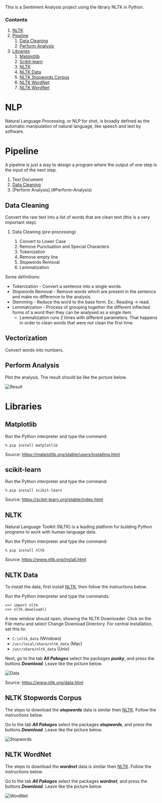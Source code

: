 This is a Sentiment Analysis project using the library NLTK in Python.

### Contents

1. [NLTK](#nlp)
1. [Pipeline](#pipeline)
   1. [Data Cleaning](#Data-Cleaning)
   1. [Perform Analysis](#Perform-Analysis)
1. [Libraries](#libraries)
   1. [Matplotlib](#matplotlib)
   1. [Scikit-learn](#scikit-learn)
   1. [NLTK](#nltk)
   1. [NLTK Data](#nltk-data)
   1. [NLTK Stopwords Corpus](#nltk-stopwords-corpus)
   1. [NLTK WordNet](#nltk-wordnet)
   1. [NLTK WordNet](#nltk-wordnet)
    
# NLP

Natural Language Processing, or NLP for shot, is broadly defined as the automatic manipulation of natural language, like speech and text by software.

# Pipeline

A pipeline is just a way to design a program where the output of one step is the input of the next step.

1. Text Document
1. [Data Cleaning](#Data-Cleaning)
1. [Perform Analysis] (#Perform-Analysis)

## Data Cleaning

Convert the raw text into a list of words that are clean text (this is a very important step).

1. Data Cleaning (pre-processing)
   
   1. Convert to Lower Case
   1. Remove Punctuation and Special Characters
   1. Tokenization
   1. Remove empty line
   1. Stopwords Removal
   1. Lemmatization
    
Some definitions:

- Tokenization - Convert a sentence into a single words.
- Stopwords Removal - Remove words which are present in the sentence and make no difference to the analysis.
- Stemming - Reduce the word to the base form. Ex.: Reading -> read.
- Lemmatization - Process of grouping together the different inflected forms of a word then they can be analysed as a single item.
   - Lemmatization runs 2 times with different parameters. That happens in order to clean words that were not clean the first time.  

## Vectorization

Convert words into numbers.

## Perform Analysis

Plot the analysis. The result should be like the picture below.

![Result](/resources/04.png)

# Libraries

## Matplotlib

Run the Python interpreter and type the command:

`% pip install matplotlib`

Source: https://matplotlib.org/stable/users/installing.html

## scikit-learn

Run the Python interpreter and type the command:

`% pip install scikit-learn`

Source: https://scikit-learn.org/stable/index.html

## NLTK

Natural Language Toolkit (NLTK) is a leading platform for building Python programs to work with human language data.

Run the Python interpreter and type the command:

`% pip install nltk`

Source: https://www.nltk.org/install.html

## NLTK Data

To install the data, first install [NLTK](#nltk), then follow the instructions below.

Run the Python interpreter and type the commands:

```
>>> import nltk
>>> nltk.download()
```

A new window should open, showing the NLTK Downloader. Click on the File menu and select Change Download Directory. For central installation, set this to:

- `C:\nltk_data` (Windows)
- `/usr/local/share/nltk_data` (Mac)
- `/usr/share/nltk_data` (Unix)

Next, go to the tab _**All Pakages**_ select the packages **_punky_**, and press the buttons **_Download_**. Leave like
the picture below.

![Data](/resources/01.png)

Source: https://www.nltk.org/data.html

## NLTK Stopwords Corpus

The steps to download the **_stopwords_** data is similar then [NLTK](#nltk). Follow the instructions below.

Go to the tab _**All Pakages**_ select the packages **_stopwords_**, and press the buttons **_Download_**. Leave like
the picture below.

![Stopwords](/resources/02.png)

## NLTK WordNet

The steps to download the **_wordnet_** data is similar then [NLTK](#nltk). Follow the instructions below.

Go to the tab _**All Pakages**_ select the packages **_wordnet_**, and press the buttons **_Download_**. Leave like the
picture below.

![WordNet](/resources/03.png)